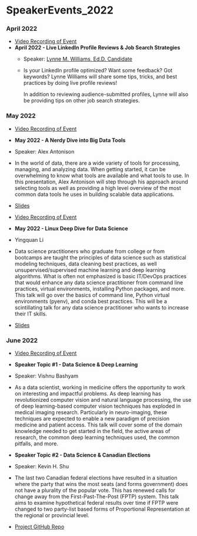 # SpeakerEvents_2022

### April 2022
   * [Video Recording of Event](https://youtu.be/dSslgMZEhas)
   * **April 2022 - Live LinkedIn Profile Reviews & Job Search Strategies**
      * Speaker: [Lynne M. Williams, Ed.D. Candidate](https://www.linkedin.com/in/lynnewilliams)
      * Is your LinkedIn profile optimized? Want some feedback? Got keywords? Lynne Williams will share some tips, tricks, and best practices by doing live profile reviews!

        In addition to reviewing audience-submitted profiles, Lynne will also be providing tips on other job search strategies.

### May 2022
  * [Video Recording of Event](https://www.youtube.com/watch?v=UixN0WmRaEg)
  * **May 2022 - A Nerdy Dive into Big Data Tools**
  * Speaker: Alex Antonison
  * In the world of data, there are a wide variety of tools for processing, managing, and analyzing data. When getting started, it can be overwhelming to know what tools are available and what tools to use. In this presentation, Alex Antonison will step through his approach around selecting tools as well as providing a high level overview of the most common data tools he uses in building scalable data applications.
  * [Slides](https://docs.google.com/presentation/d/1VFzRmNI7essY6A5vRldiTcZQ-oDXorBB6kfVsEXUWQE/edit)

  * [Video Recording of Event](https://www.youtube.com/watch?v=UixN0WmRaEg)
  * **May 2022 - Linux Deep Dive for Data Science**
  * Yingquan Li
  * Data science practitioners who graduate from college or from bootcamps are taught the principles of data science such as statistical modeling techniques, data cleaning best practices, as well unsupervised/supervised machine learning and deep learning algorithms. What is often not emphasized is basic IT/DevOps practices that would enhance any data science practitioner from command line practices, virtual environments, installing Python packages, and more. This talk will go over the basics of command line, Python virtual environments (pyenv), and conda best practices. This will be a scintillating talk for any data science practitioner who wants to increase their IT skills.
  * [Slides](https://docs.google.com/presentation/d/1zAXdiWQrVcLqbaLpXbf8crYZvZk9h1twp96HPWosLg0/edit?usp=sharing)

### June 2022
  * [Video Recording of Event](https://www.youtube.com/watch?v=8y1p6uBHWVs&t=1030s)
  * **Speaker Topic #1 - Data Science & Deep Learning**
  * Speaker: Vishnu Bashyam
  * As a data scientist, working in medicine offers the opportunity to work on interesting and impactful problems. As deep learning has revolutionized computer vision and natural language processing, the use of deep learning-based computer vision techniques has exploded in medical imaging research. Particularly in neuro-imaging, these techniques are expected to enable a new paradigm of precision medicine and patient access. This talk will cover some of the domain knowledge needed to get started in the field, the active areas of research, the common deep learning techniques used, the common pitfalls, and more.

  * **Speaker Topic #2 - Data Science & Canadian Elections**
  * Speaker: Kevin H. Shu
  * The last two Canadian federal elections have resulted in a situation where the party that wins the most seats (and forms government) does not have a plurality of the popular vote. This has renewed calls for change away from the First-Past-The-Post (FPTP) system. This talk aims to examine hypothetical federal results over time if FPTP were changed to two party-list based forms of Proportional Representation at the regional or provincial level.
  * [Project GitHub Repo](https://github.com/FAE-Sonata/Elections_Regional_PR)
